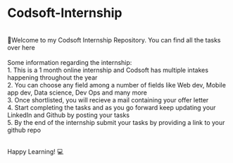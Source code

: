 # Codsoft-Internship
<br>
👋Welcome to my Codsoft Internship Repository. You can find all the tasks over here
<br><br>
Some information regarding the internship: <br>
1. This is a 1 month online internship and Codsoft has multiple intakes happening throughout the year <br>
2. You can choose any field among a number of fields like Web dev, Mobile app dev, Data science, Dev Ops and many more <br>
3. Once shortlisted, you will recieve a mail containing your offer letter <br>
4. Start completing the tasks and as you go forward keep updating your LinkedIn and Github by posting your tasks <br>
5. By the end of the internship submit your tasks by providing a link to your github repo <br>

<br>

Happy Learning! 💻
